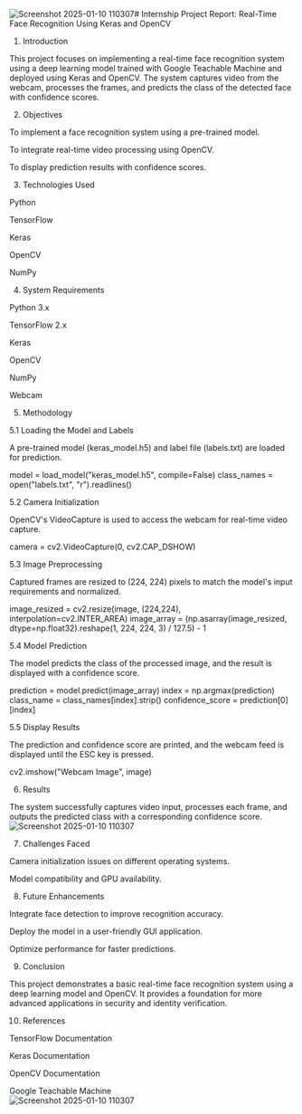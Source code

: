 ![Screenshot 2025-01-10 110307](https://github.com/user-attachments/assets/39ae3803-86d5-4b3c-bf7d-d7ce24ab1d07)# Internship 
Project Report: Real-Time Face Recognition Using Keras and OpenCV

1. Introduction

This project focuses on implementing a real-time face recognition system using a deep learning model trained with Google Teachable Machine and deployed using Keras and OpenCV. The system captures video from the webcam, processes the frames, and predicts the class of the detected face with confidence scores.

2. Objectives

To implement a face recognition system using a pre-trained model.

To integrate real-time video processing using OpenCV.

To display prediction results with confidence scores.

3. Technologies Used

Python

TensorFlow

Keras

OpenCV

NumPy

4. System Requirements

Python 3.x

TensorFlow 2.x

Keras

OpenCV

NumPy

Webcam

5. Methodology

5.1 Loading the Model and Labels

A pre-trained model (keras_model.h5) and label file (labels.txt) are loaded for prediction.

model = load_model("keras_model.h5", compile=False)
class_names = open("labels.txt", "r").readlines()

5.2 Camera Initialization

OpenCV's VideoCapture is used to access the webcam for real-time video capture.

camera = cv2.VideoCapture(0, cv2.CAP_DSHOW)

5.3 Image Preprocessing

Captured frames are resized to (224, 224) pixels to match the model's input requirements and normalized.

image_resized = cv2.resize(image, (224,224), interpolation=cv2.INTER_AREA)
image_array = (np.asarray(image_resized, dtype=np.float32).reshape(1, 224, 224, 3) / 127.5) - 1

5.4 Model Prediction

The model predicts the class of the processed image, and the result is displayed with a confidence score.

prediction = model.predict(image_array)
index = np.argmax(prediction)
class_name = class_names[index].strip()
confidence_score = prediction[0][index]

5.5 Display Results

The prediction and confidence score are printed, and the webcam feed is displayed until the ESC key is pressed.

cv2.imshow("Webcam Image", image)

6. Results

The system successfully captures video input, processes each frame, and outputs the predicted class with a corresponding confidence score.
![Screenshot 2025-01-10 110307](https://github.com/user-attachments/assets/fb45551c-2a9b-43ef-929a-f45294659ed3)


7. Challenges Faced

Camera initialization issues on different operating systems.

Model compatibility and GPU availability.

8. Future Enhancements

Integrate face detection to improve recognition accuracy.

Deploy the model in a user-friendly GUI application.

Optimize performance for faster predictions.

9. Conclusion

This project demonstrates a basic real-time face recognition system using a deep learning model and OpenCV. It provides a foundation for more advanced applications in security and identity verification.

10. References

TensorFlow Documentation

Keras Documentation

OpenCV Documentation

Google Teachable Machine            
![Screenshot 2025-01-10 110307](https://github.com/user-attachments/assets/c38f1d85-b8a2-45c0-9fd6-24dcd210d041)

